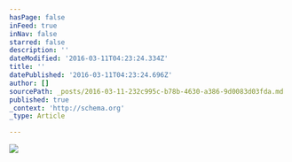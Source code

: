 ```yaml
---
hasPage: false
inFeed: true
inNav: false
starred: false
description: ''
dateModified: '2016-03-11T04:23:24.334Z'
title: ''
datePublished: '2016-03-11T04:23:24.696Z'
author: []
sourcePath: _posts/2016-03-11-232c995c-b78b-4630-a386-9d0083d03fda.md
published: true
_context: 'http://schema.org'
_type: Article

---
```

![](https://the-grid-user-content.s3-us-west-2.amazonaws.com/93c75ef7-714a-4e7d-9cc1-d022db5c56f5.jpg)